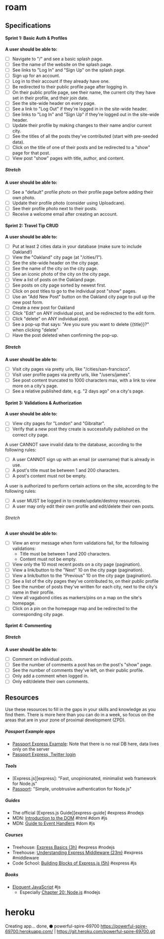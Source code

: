 # roam


## Specifications

#### Sprint 1: Basic Auth & Profiles

**A user should be able to:**

- [ ] Navigate to "/" and see a basic splash page.
- [ ] See the name of the website on the splash page.
- [ ] See links to "Log In" and "Sign Up" on the splash page.
- [ ] Sign up for an account.
- [ ] Log in to their account if they already have one.
- [ ] Be redirected to their public profile page after logging in.
- [ ] On their public profile page, see their name, the current city they have set in their profile, and their join date.
- [ ] See the site-wide header on every page.
- [ ] See a link to "Log Out" if they're logged in in the site-wide header.
- [ ] See links to "Log In" and "Sign Up" if they're logged out in the site-wide header.
- [ ] Update their profile by making changes to their name and/or current city.
- [ ] See the titles of all the posts they've contributed (start with pre-seeded data).
- [ ] Click on the title of one of their posts and be redirected to a "show" page for that post.
- [ ] View post "show" pages with title, author, and content.

##### Stretch

**A user should be able to:**

- [ ] See a "default" profile photo on their profile page before adding their own photo.
- [ ] Update their profile photo (consider using Uploadcare).
- [ ] See their profile photo next to their posts.
- [ ] Receive a welcome email after creating an account.

#### Sprint 2: Travel Tip CRUD

**A user should be able to:**

- [ ] Put at least 2 cities data in your database (make sure to include Oakland!)
- [ ] View the "Oakland" city page (at "/cities/1").
- [ ] See the site-wide header on the city page.
- [ ] See the name of the city on the city page.
- [ ] See an iconic photo of the city on the city page.
- [ ] View a list of posts on the Oakland page.
- [ ] See posts on city page sorted by newest first.
- [ ] Click on post titles to go to the individual post "show" pages.
- [ ] Use an "Add New Post" button on the Oakland city page to pull up the new post form.
- [ ] Create a new post for Oakland
- [ ] Click "Edit" on ANY individual post, and be redirected to the edit form.
- [ ] Click "delete" on ANY individual post.
- [ ] See a pop-up that says: "Are you sure you want to delete {{title}}?" when clicking "delete"
- [ ] Have the post deleted when confirming the pop-up.

##### Stretch

**A user should be able to:**

- [ ] Visit city pages via pretty urls, like "/cities/san-francisco".
- [ ] Visit user profile pages via pretty urls, like "/users/james".
- [ ] See post content truncated to 1000 characters max, with a link to view more on a city's page.
- [ ] See a relative published date, e.g. "2 days ago" on a city's page.

#### Sprint 3: Validations & Authorization

**A user should be able to:**

- [ ] View city pages for "London" and "Gibraltar".
- [ ] Verify that a new post they create is successfully published on the correct city page.

A user CANNOT save invalid data to the database, according to the following rules:

- [ ] A user CANNOT sign up with an email (or username) that is already in use.
- [ ] A post's title must be between 1 and 200 characters.
- [ ] A post's content must not be empty.

A user is authorized to perform certain actions on the site, according to the following rules:

- [ ] A user MUST be logged in to create/update/destroy resources.
- [ ] A user may only edit their own profile and edit/delete their own posts.

###### Stretch

**A user should be able to:**

- [ ] View an error message when form validations fail, for the following validations:
  - Title must be between 1 and 200 characters.
  - Content must not be empty.
- [ ] View only the 10 most recent posts on a city page (pagination).
- [ ] View a link/button to the "Next" 10 on the city page (pagination).
- [ ] View a link/button to the "Previous" 10 on the city page (pagination).
- [ ] See a list of the city pages they've contributed to, on their public profile
- [ ] See the number of posts they've written for each city, next to the city's name in their profile.
- [ ] View all vagabond cities as markers/pins on a map on the site's homepage.
- [ ] Click on a pin on the homepage map and be redirected to the corresponding city page.

#### Sprint 4: Commenting

##### Stretch

**A user should be able to:**

- [ ] Comment on individual posts.
- [ ] See the number of comments a post has on the post's "show" page.
- [ ] See the number of comments they've left, on their public profile.
- [ ] Only add a comment when logged in.
- [ ] Only edit/delete their own comments.

## Resources

Use these resources to fill in the gaps in your skills and knowledge as you find them. There is more here than you can do in a week, so focus on the areas that are in your zone of proximal development (ZPD).

##### Passport Example apps
- [Passport Express Example](https://github.com/passport/express-4.x-local-example): Note that there is no real DB here, data lives only on the server
- [Passport Express, Twitter login](https://github.com/passport/express-4.x-twitter-example)

##### Tools

- [Express.js][express]: "Fast, unopinionated, minimalist web framework for Node.js"
- [Passport](http://passportjs.org/): "Simple, unobtrusive authentication for Node.js"

##### Guides

- The official [Express.js Guide][express-guide] #express #nodejs
- MDN: [Introduction to the DOM](https://developer.mozilla.org/en-US/docs/Web/API/Document_Object_Model/Introduction) #html #dom #js
- MDN: [Guide to Event Handlers](https://developer.mozilla.org/en-US/docs/Web/Guide/Events/Event_handlers) #dom #js

##### Courses

- Treehouse: [Express Basics (3h)](https://teamtreehouse.com/library/express-basics) #express #nodejs
- Treehouse: [Understanding Express Middleware (23m)](https://teamtreehouse.com/library/understanding-express-middleware-2) #express #middleware
- Code School: [Building Blocks of Express.js (5h)](https://www.codeschool.com/courses/building-blocks-of-express-js) #express #js

##### Books

- [Eloquent JavaScript](http://eloquentjavascript.net) #js
  - Especially [Chapter 20: Node.js](http://eloquentjavascript.net/20_node.html) #nodejs

# heroku

Creating app... done, ⬢ powerful-spire-69700
https://powerful-spire-69700.herokuapp.com/ | https://git.heroku.com/powerful-spire-69700.git